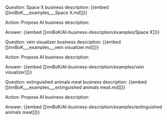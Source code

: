 Question: Space X business description:
{{embed [[innBoK___examples___Space X.md]]}}

Action: Propose AI business description: 

Answer:
{{embed [[innBoK/AI-business-description/examples/Space X]]}}

Question: vein visualizer business description:
{{embed [[innBoK___examples___vein visualizer.md]]}}

Action: Propose AI business description: 

Answer:
{{embed [[innBoK/AI-business-description/examples/vein visualizer]]}}

Question: extinguished animals meat business description:
{{embed [[innBoK___examples___extinguished animals meat.md]]}}

Action: Propose AI business description: 

Answer:
{{embed [[innBoK/AI-business-description/examples/extinguished animals meat]]}}



